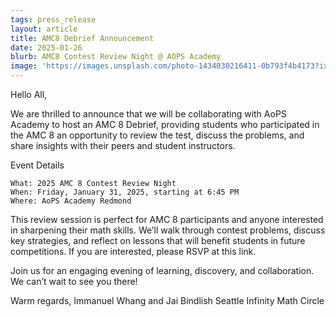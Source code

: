 ```yaml
---
tags: press_release
layout: article
title: AMC8 Debrief Announcement
date: 2025-01-26
blurb: AMC8 Contest Review Night @ AOPS Academy
image: 'https://images.unsplash.com/photo-1434030216411-0b793f4b4173?ixlib=rb-1.2.1&ixid=MnwxMjA3fDB8MHxwaG90by1wYWdlfHx8fGVufDB8fHx8&auto=format&fit=crop&w=1470&q=80'
---
```

Hello All,

We are thrilled to announce that we will be collaborating with AoPS Academy to host an AMC 8 Debrief, providing students who participated in the AMC 8 an opportunity to review the test, discuss the problems, and share insights with their peers and student instructors.

Event Details

    What: 2025 AMC 8 Contest Review Night
    When: Friday, January 31, 2025, starting at 6:45 PM
    Where: AoPS Academy Redmond

This review session is perfect for AMC 8 participants and anyone interested in sharpening their math skills. We’ll walk through contest problems, discuss key strategies, and reflect on lessons that will benefit students in future competitions. If you are interested, please RSVP at this link.

Join us for an engaging evening of learning, discovery, and collaboration. We can’t wait to see you there!

Warm regards,
Immanuel Whang and Jai Bindlish
Seattle Infinity Math Circle
